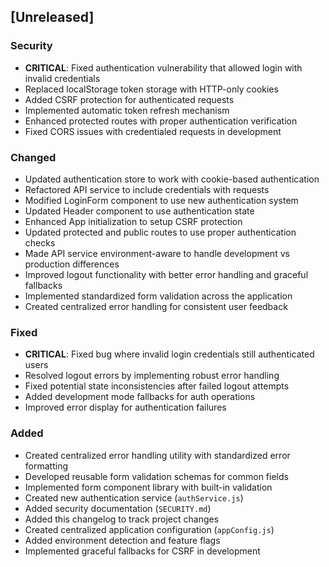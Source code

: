 ## [Unreleased]

### Security

- **CRITICAL**: Fixed authentication vulnerability that allowed login with invalid credentials
- Replaced localStorage token storage with HTTP-only cookies
- Added CSRF protection for authenticated requests
- Implemented automatic token refresh mechanism
- Enhanced protected routes with proper authentication verification
- Fixed CORS issues with credentialed requests in development

### Changed

- Updated authentication store to work with cookie-based authentication
- Refactored API service to include credentials with requests
- Modified LoginForm component to use new authentication system
- Updated Header component to use authentication state
- Enhanced App initialization to setup CSRF protection
- Updated protected and public routes to use proper authentication checks
- Made API service environment-aware to handle development vs production differences
- Improved logout functionality with better error handling and graceful fallbacks
- Implemented standardized form validation across the application
- Created centralized error handling for consistent user feedback

### Fixed

- **CRITICAL**: Fixed bug where invalid login credentials still authenticated users
- Resolved logout errors by implementing robust error handling
- Fixed potential state inconsistencies after failed logout attempts
- Added development mode fallbacks for auth operations
- Improved error display for authentication failures

### Added

- Created centralized error handling utility with standardized error formatting
- Developed reusable form validation schemas for common fields
- Implemented form component library with built-in validation
- Created new authentication service (`authService.js`)
- Added security documentation (`SECURITY.md`)
- Added this changelog to track project changes
- Created centralized application configuration (`appConfig.js`)
- Added environment detection and feature flags
- Implemented graceful fallbacks for CSRF in development
